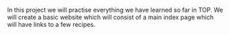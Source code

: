 In this project we will practise everything we have learned so far in TOP. We will create a basic website which will consist of a main index page which will have links to a few recipes.